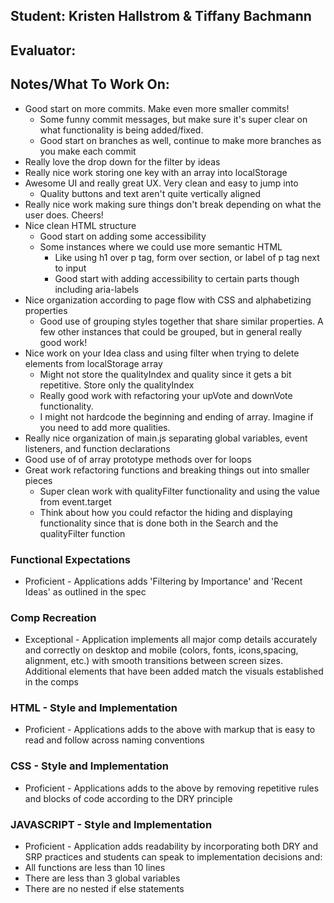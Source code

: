 ## Student: Kristen Hallstrom & Tiffany Bachmann
## Evaluator:
## Notes/What To Work On:
* Good start on more commits.  Make even more smaller commits!
  * Some funny commit messages, but make sure it's super clear on what functionality is being added/fixed.
  * Good start on branches as well, continue to make more branches as you make each commit
* Really love the drop down for the filter by ideas
* Really nice work storing one key with an array into localStorage
* Awesome UI and really great UX.  Very clean and easy to jump into
  * Quality buttons and text aren't quite vertically aligned
* Really nice work making sure things don't break depending on what the user does.  Cheers!
* Nice clean HTML structure
  * Good start on adding some accessibility
  * Some instances where we could use more semantic HTML
    * Like using h1 over p tag, form over section, or label of p tag next to input
    * Good start with adding accessibility to certain parts though including aria-labels
* Nice organization according to page flow with CSS and alphabetizing properties
  * Good use of grouping styles together that share similar properties.  A few other instances that could be grouped, but in general really good work!
* Nice work on your Idea class and using filter when trying to delete elements from localStorage array
  * Might not store the qualityIndex and quality since it gets a bit repetitive.  Store only the qualityIndex
  * Really good work with refactoring your upVote and downVote functionality.  
  * I might not hardcode the beginning and ending of array.  Imagine if you need to add more qualities.
* Really nice organization of main.js separating global variables, event listeners, and function declarations
* Good use of of array prototype methods over for loops
* Great work refactoring functions and breaking things out into smaller pieces
  * Super clean work with qualityFilter functionality and using the value from event.target
  * Think about how you could refactor the hiding and displaying functionality since that is done both in the Search and the qualityFilter function


### Functional Expectations

*  Proficient - Applications adds 'Filtering by Importance' and 'Recent Ideas' as outlined in the spec

### Comp Recreation

*  Exceptional - Application implements all major comp details accurately and correctly on desktop and mobile (colors, fonts, icons,spacing, alignment,  etc.) with smooth transitions between screen sizes. Additional elements that have been added match the visuals established in the comps

### HTML - Style and Implementation

*  Proficient - Applications adds to the above with markup that is easy to read and follow across naming conventions

### CSS - Style and Implementation

*  Proficient - Applications adds to the above by removing repetitive rules and blocks of code according to the DRY principle

### JAVASCRIPT - Style and Implementation

*  Proficient - Application adds readability by incorporating both DRY and SRP practices and students can speak to implementation decisions and:
  *  All functions are less than 10 lines
  *  There are less than 3 global variables
  *  There are no nested if else statements